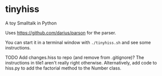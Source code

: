 tinyhiss
========

A toy Smalltalk in Python

Uses https://github.com/darius/parson for the parser.

You can start it in a terminal window with `./tinyhiss.sh` and see
some instructions.

TODO Add changes.hiss to repo (and remove from .gitignore)? The
instructions in tile1 aren't really right otherwise. Alternatively,
add code to hiss.py to add the factorial method to the Number class.
